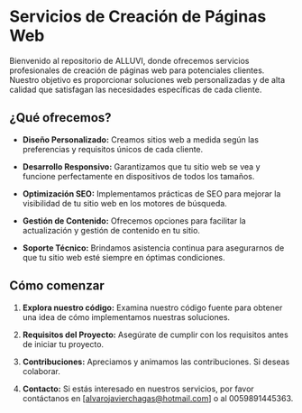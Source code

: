 # Servicios de Creación de Páginas Web

Bienvenido al repositorio de ALLUVI, donde ofrecemos servicios profesionales de creación de páginas web para potenciales clientes. Nuestro objetivo es proporcionar soluciones web personalizadas y de alta calidad que satisfagan las necesidades específicas de cada cliente.

## ¿Qué ofrecemos?

- **Diseño Personalizado:** Creamos sitios web a medida según las preferencias y requisitos únicos de cada cliente.

- **Desarrollo Responsivo:** Garantizamos que tu sitio web se vea y funcione perfectamente en dispositivos de todos los tamaños.

- **Optimización SEO:** Implementamos prácticas de SEO para mejorar la visibilidad de tu sitio web en los motores de búsqueda.

- **Gestión de Contenido:** Ofrecemos opciones para facilitar la actualización y gestión de contenido en tu sitio.

- **Soporte Técnico:** Brindamos asistencia continua para asegurarnos de que tu sitio web esté siempre en óptimas condiciones.

## Cómo comenzar

1. **Explora nuestro código:** Examina nuestro código fuente para obtener una idea de cómo implementamos nuestras soluciones.

2. **Requisitos del Proyecto:** Asegúrate de cumplir con los requisitos antes de iniciar tu proyecto.

3. **Contribuciones:** Apreciamos y animamos las contribuciones. Si deseas colaborar.

4. **Contacto:** Si estás interesado en nuestros servicios, por favor contáctanos en [alvarojavierchagas@hotmail.com] o al 0059891445363.
